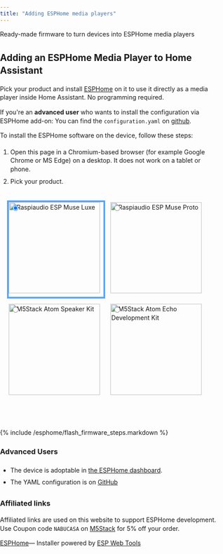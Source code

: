 ```yaml
---
title: "Adding ESPHome media players"
---
```


Ready-made firmware to turn devices into ESPHome media players

<head>
    <style>
      body {
        font-family: -apple-system, system-ui, BlinkMacSystemFont, "Segoe UI",
          Roboto, Ubuntu, sans-serif;
        padding: 0;
        margin: 0;
        line-height: 1.4;
      }
      .content {
        max-width: 600px;
        margin: 0 auto;
        padding: 12px;
      }
      .hidden {
        display: none;
      }
      esp-web-install-button[install-unsupported] {
        visibility: inherit;
      }
      .content pre {
        max-width: 100%;
        overflow-y: scroll;
      }
      li {
        padding: 4px 0;
      }
      .footer {
        margin-top: 24px;
        border-top: 1px solid #ccc;
        padding-top: 24px;
        text-align: center;
      }
      .footer .initiative {
        font-style: italic;
        margin-top: 16px;
      }
      table {
        border-spacing: 0;
      }
      td {
        padding: 8px;
        border-bottom: 1px solid #ccc;
      }
      .radios {
        display: flex;
        flex-direction: row;
        flex-wrap: wrap;
        align-items: center;
      }
      .radios label {
        padding: 4px;
        cursor: pointer;
        width: calc(50% - 16px);
        max-width: 184px;
        display: block;
        position: relative;
      }
      .radios input {
        position: absolute;
        top: 12px;
        left: 12px;
      }
      .radios img {
        display: block;
        width: calc(100% - 8px);
        border: 4px solid rgba(0, 0, 0, 0);
        aspect-ratio: 1;
      }
      input:checked + img {
        border-color: #58a6ff;
      }
      @media (prefers-color-scheme: dark) {
        body {
          background-color: #333;
          color: #fff;
        }
        a {
          color: #58a6ff;
        }
      }
      /* Remove this once we add a fifth media player */
      @media only screen and (min-height: 1000px) {
        .radios label {
          max-width: initial;
        }
      }
    </style>
    <script
      type="module"
      src="https://unpkg.com/esp-web-tools@9/dist/web/install-button.js?module"
    ></script>
  </head>

## Adding an ESPHome Media Player to Home Assistant

Pick your product and install [ESPHome](https://esphome.io) on it to use it directly as a media player inside Home Assistant. No programming required.

If you're an **advanced user** who wants to install the configuration via ESPHome add-on: You can find the `configuration.yaml` on [github](https://github.com/esphome/media-players/blob/main).

To install the ESPHome software on the device, follow these steps:

1. Open this page in a Chromium-based browser (for example Google Chrome or MS Edge) on a desktop. It does not work on a tablet or phone.
2. Pick your product.


<div class="content">
<div class="radios">
    <label>
        <input type="radio" name="type" value="raspiaudio-muse-luxe" checked />
        <img src="/images/docs/esphome/esp_muse_luxe.png" alt="Raspiaudio ESP Muse Luxe" />
    </label>
    <label>
        <input type="radio" name="type" value="raspiaudio-muse-proto" />
        <img src="/images/docs/esphome/esp_muse_proto.png" alt="Raspiaudio ESP Muse Proto" />
    </label>
    <label>
        <input type="radio" name="type" value="m5stack-atom-speaker-kit" />
        <img src="/images/docs/esphome/atom_speaker_kit.png" alt="M5Stack Atom Speaker Kit" />
    </label>
    <label>
        <input type="radio" name="type" value="m5stack-atom-echo" />
        <img src="/images/docs/esphome/atom_echo.png" alt="M5Stack Atom Echo Development Kit" />
    </label>
</div>
<br />
<p class="button-row" align="center">
    <esp-web-install-button></esp-web-install-button>
</p>
<div class="hidden info raspiaudio-muse-luxe">
    <h3>Raspiaudio ESP Muse Luxe</h3>
    <p>
        Portable speaker with two 5 Watt speakers built-in. Can run 4 hours
        off the built-in battery or be powered by a cable.
    </p>
    <p>
        This is a powerful device. If you want to use it solely as a media
        player, we recommend to use the
        <a href="https://raspiaudio.github.io/">Squeezelite-ESP32 firmware</a
        >.
    </p>
    <p>Buy</p>
    <ul>
        <li>
        <a href="https://raspiaudio.com/produit/esp-muse-luxe"
            >Raspiaudio</a
        >
        </li>
        <li>
        <a
            href="https://www.amazon.com/gp/product/B09N3S9S29/?&_encoding=UTF8&tag=homeassista0e-20&linkCode=ur2&linkId=71c80756dcd782eba9f1a80dc576c7d3&camp=1789&creative=9325"
            >Amazon</a
        >
        </li>
    </ul>
</div>
<div class="hidden info raspiaudio-muse-proto">
    <h3>Raspiaudio ESP Muse Proto</h3>
    <p>
        Powerful audio prototyping board to create your own smart speakers.
    </p>
    <p>
        This is a powerful device. If you want to use it solely as a media
        player, we recommend to use the
        <a href="https://raspiaudio.github.io/">Squeezelite-ESP32 firmware</a
        >.
    </p>
    <p>Buy</p>
    <ul>
        <li>
        <a href="https://raspiaudio.com/produit/muse-proto">Raspiaudio</a>
        </li>
        <li>
        <a
            href="https://www.amazon.com/gp/product/B097F884WL/?&_encoding=UTF8&tag=homeassista0e-20&linkCode=ur2&linkId=71c80756dcd782eba9f1a80dc576c7d3&camp=1789&creative=9325"
            >Amazon</a
        >
        </li>
    </ul>
</div>
<div class="hidden info m5stack-atom-speaker-kit">
    <h3>M5Stack Atom Speaker Kit</h3>
    <p>Small ESP32 board with a built-in speaker and a headphone jack.</p>
    <p>Buy</p>
    <ul>
        <li>
        <a
            href="https://shop.m5stack.com/products/atom-speaker-kit-ns4168?ref=NabuCasa"
            >M5Stack Shop</a
        >
        </li>
        <li>
        <a
            href="https://www.aliexpress.com/item/1005003297368240.html?aff_platform=portals-tool&sk=_A8G2YF&aff_trace_key=90326d2a90444b4887632f62dd533ce4-1654058373639-07963-_A8G2YF&terminal_id=c5517a8c9bb44b4fb32147398fbc2576&aff_fcid=90326d2a90444b4887632f62dd533ce4-1654058373639-07963-_A8G2YF&tt=CPS_NORMAL&aff_fsk=_A8G2YF"
            >AliExpress</a
        >
        </li>
    </ul>
</div>
<div class="hidden info m5stack-atom-echo">
    <h3>M5Stack Atom Echo Development Kit</h3>
    <p>Tiny ESP32 board with a built-in speaker.</p>
    <p>Buy</p>
    <ul>
        <li>
        <a
            href="https://shop.m5stack.com/collections/m5-controllers/products/atom-echo-smart-speaker-dev-kit?ref=NabuCasa"
            >M5Stack Shop</a
        >
        </li>
        <li>
        <a
            href="https://www.aliexpress.com/item/1005003299332198.html?aff_platform=portals-tool&sk=_A8G2YF&aff_trace_key=90326d2a90444b4887632f62dd533ce4-1654058373639-07963-_A8G2YF&terminal_id=c5517a8c9bb44b4fb32147398fbc2576&aff_fcid=90326d2a90444b4887632f62dd533ce4-1654058373639-07963-_A8G2YF&tt=CPS_NORMAL&aff_fsk=_A8G2YF"
            >AliExpress</a
        >
        </li>
    </ul>
</div>
</div>



{% include /esphome/flash_firmware_steps.markdown %}

### Advanced Users

* The device is adoptable in [the ESPHome dashboard](https://my.home-assistant.io/redirect/supervisor_addon/?addon=5c53de3b_esphome&amp;repository_url=https%3A%2F%2Fgithub.com%2Fesphome%2Fhome-assistant-addon).
* The YAML configuration is on [GitHub](https://github.com/esphome/media-players/)

### Affiliated links

Affiliated links are used on this website to support ESPHome development. Use Coupon code `NABUCASA` on [M5Stack](https://shop.m5stack.com/discount/NABUCASA?ref=NabuCasa) for 5% off your order.

[ESPHome](https://esphome.io)&mdash; Installer powered by [ESP Web Tools](https://esphome.github.io/esp-web-tools/)

<script>
    document.querySelectorAll('input[name="type"]').forEach((radio) =>
    radio.addEventListener("change", () => {
        const button = document.querySelector("esp-web-install-button");
        button.manifest = `https://esphome.github.io/media-players/${radio.value}-manifest.json`;
        document.querySelectorAll(".info").forEach((info) => {
        info.classList.add("hidden");
        });
        document
        .querySelector(`.info.${radio.value}`)
        .classList.remove("hidden");
    })
    );
    document
    .querySelector('input[name="type"]:checked')
    .dispatchEvent(new Event("change"));
</script>
